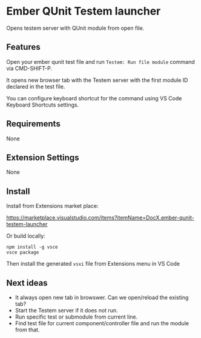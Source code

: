 # Ember QUnit Testem launcher

Opens testem server with QUnit module from open file.

## Features

Open your ember qunit test file and run `Testem: Run file module` command via CMD-SHIFT-P.

It opens new browser tab with the Testem server with the first module ID declared in the test file.

You can configure keyboard shortcut for the command using VS Code Keyboard Shortcuts settings.

## Requirements

None

## Extension Settings

None

## Install

Install from Extensions market place: 

https://marketplace.visualstudio.com/items?itemName=DocX.ember-qunit-testem-launcher

Or build locally:

```
npm install -g vsce
vsce package
```

Then install the generated `vsxi` file from Extensions menu in VS Code 

## Next ideas

* It always open new tab in browswer. Can we open/reload the existing tab?
* Start the Testem server if it does not run.
* Run specific test or submodule from current line.
* Find test file for current component/controller file and run the module from that.
